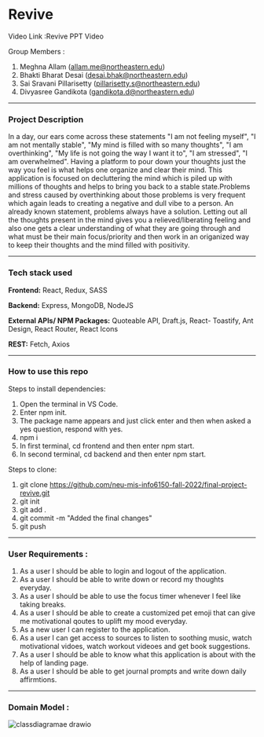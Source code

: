 # Revive

Video Link :Revive PPT Video

Group Members :
1. Meghna Allam (allam.me@northeastern.edu)
2. Bhakti Bharat Desai (desai.bhak@northeastern.edu)
3. Sai Sravani Pillarisetty (pillarisetty.s@northeastern.edu)
4. Divyasree Gandikota  (gandikota.d@northeastern.edu)

----------------------------------------------------------------

### Project Description

In a day, our ears come across these statements "I am not feeling myself", "I am not mentally stable", "My mind is filled with so many thoughts", "I am overthinking", "My life is not going the way I want it to", "I am stressed", "I am overwhelmed". 
Having a platform to pour down your thoughts just the way you feel is what helps one organize and clear their mind. This application is focused on decluttering the mind which is piled up with millions of thoughts and helps to bring you back to a stable state.Problems and stress caused by overthinking about those problems is very frequent which again leads to creating a negative and dull vibe to a person. An already known statement, problems always have a solution. Letting out all the thoughts present in the mind gives you a relieved/liberating feeling and also one gets a clear understanding of what they are going through and what 
must be their main focus/priority and then work in an origanized way to keep their thoughts and the mind filled with positivity. 
	

---------------------------------------------------------------------------------------------------

### Tech stack used

<b>Frontend:</b> React, Redux, SASS

<b>Backend:</b> Express, MongoDB, NodeJS

<b>External APIs/ NPM Packages:</b> Quoteable API, Draft.js, React- Toastify, Ant Design, React Router, React Icons

<b>REST:</b> Fetch, Axios

---------------------------------------------------------------------------------------------------
### How to use this repo

Steps to install dependencies:

1. Open the terminal in VS Code.
2. Enter npm init.
3. The package name appears and just click enter and then when asked a yes question, respond with yes.
4. npm i
5. In first terminal, cd frontend and then enter npm start.
6. In second terminal, cd backend and then enter npm start. 

Steps to clone:

1. git clone https://github.com/neu-mis-info6150-fall-2022/final-project-revive.git
2. git init
3. git add . 
4. git commit -m "Added the final changes"
5. git push

---------------------------------------------------------------------------------------------------------------


### User Requirements :

1. As a user I should be able to login and logout of the application.
2. As a user I should be able to write down or record my thoughts everyday. 
3. As a user I should be able to use the focus timer whenever I feel like taking breaks. 
4. As a user I should be able to create a customized pet emoji that can give me motivational qoutes to uplift my mood everyday. 
5. As a new user I can register to the application.
6. As a user I can get access to sources to listen to soothing music, watch motivational vidoes, watch workout videoes and get book suggestions. 
7. As a user I should be able to know what this application is about with the help of landing page. 
8. As a user I should be able to get journal prompts and write down daily affirmtions.  

-----------------------------------------------------------------------------------------------------

### Domain Model :


![classdiagramae drawio](https://user-images.githubusercontent.com/113126750/206049533-2d10becf-f9a3-4259-95ec-9005157961f9.png)





	
